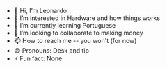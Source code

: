 - 👋 Hi, I’m Leonardo
- 👀 I’m interested in Hardware and how things works
- 🌱 I’m currently learning Portuguese
- 💞️ I’m looking to collaborate to making money
- 📫 How to reach me -- you won't (for now)
- 😄 Pronouns: Desk and tip
- ⚡ Fun fact: None


